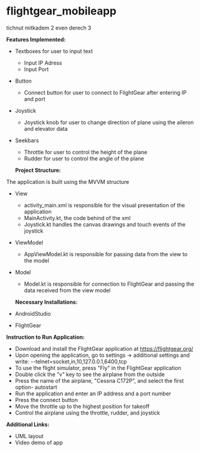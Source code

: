# flightgear_mobileapp
tichnut mitkadem 2 even derech 3

**Features Implemented:**
* Textboxes for user to input text
  * Input IP Adress
  * Input Port 
* Button
  * Connect button for user to connect to FlightGear after entering IP and port
* Joystick 
  * Joystick knob for user to change direction of plane using the aileron and elevator data 
* Seekbars
  * Throttle for user to control the height of the plane 
  * Rudder for user to control the angle of the plane 
  
  **Project Structure:**

 The application is built using the MVVM structure 
 * View
   *  activity_main.xml is responsible for the visual presentation of the application 
   *  MainActivity.kt, the code behind of the xml
   * Joystick.kt handles the canvas drawings and touch events of the joystick
 * ViewModel
   *  AppViewModel.kt is responsible for passing data from the view to the model  
 * Model
   *  Model.kt is responsible for connection to FlightGear and passing the data received from the view model 
   
   **Necessary Installations:**
* AndroidStudio 
* FlightGear

**Instruction to Run Application:**
* Download and install the FlightGear application at https://flightgear.org/
* Upon opening the application, go to settings -> additional settings and write:
--telnet=socket,in,10,127.0.0.1,6400,tcp
* To use the flight simulator, press "Fly" in the FlightGear application 
* Double click the "v" key to see the airplane from the outside 
* Press the name of the airplane, "Cessna C172P", and select the first option- autostart
* Run the application and enter an IP address and a port number  
* Press the connect button
* Move the throttle up to the highest position for takeoff 
* Control the airplane using the throttle, rudder, and joystick 

**Additional Links:**
* UML layout 
* Video demo of app 
